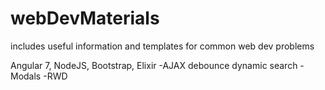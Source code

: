 # webDevMaterials
includes useful information and templates for common web dev problems

Angular 7, NodeJS, Bootstrap, Elixir
-AJAX debounce dynamic search
-Modals
-RWD

